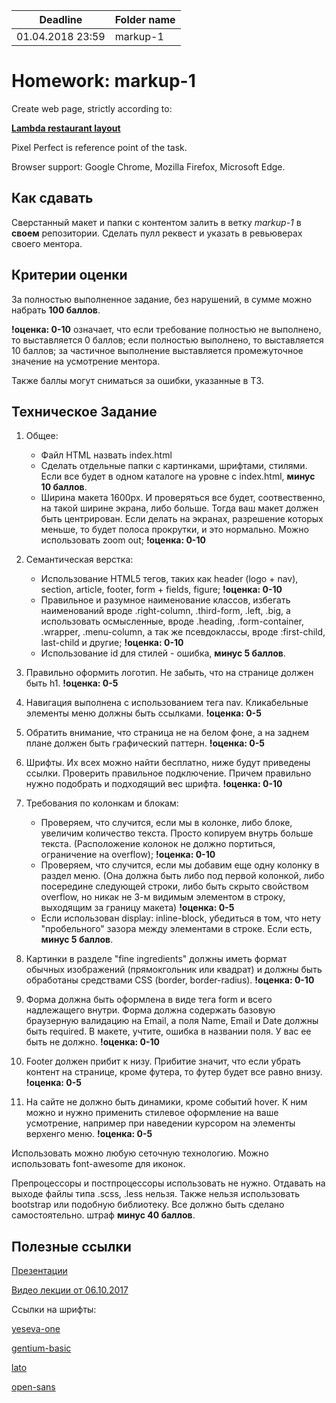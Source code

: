 | Deadline  | Folder name |
|-----------|-------------|
| 01.04.2018 23:59 | markup-1 |

# Homework: markup-1

Create web page, strictly according to:

**[Lambda restaurant layout](https://www.dropbox.com/s/xvhx2kxlvzxu5n0/Restaurant_2.psd?dl=0)**

Pixel Perfect is reference point of the task.

Browser support: Google Chrome, Mozilla Firefox, Microsoft Edge.

## Как сдавать

Сверстанный макет и папки с контентом залить в ветку *markup-1* в **своем** репозитории. Сделать пулл реквест и указать в ревьюверах своего ментора.

## Критерии оценки

За полностью выполненное задание, без нарушений, в сумме можно набрать **100 баллов**.

**!оценка: 0-10** означает, что если требование полностью не выполнено, то выставляется 0 баллов; если полностью выполнено, то выставляется 10 баллов; за частичное выполнение выставляется промежуточное значение на усмотрение ментора.

Также баллы могут сниматься за ошибки, указанные в ТЗ.

## Техническое Задание

1. Общее:
	 - Файл HTML назвать index.html
	 - Сделать отдельные папки с картинками, шрифтами, стилями. Если все будет в одном каталоге на уровне с index.html, **минус 10 баллов**.
   - Ширина макета 1600px. И проверяться все будет, соотвественно, на такой ширине экрана, либо больше. Тогда ваш макет должен быть центрирован. Если делать на экранах, разрешение которых меньше, то будет полоса прокрутки, и это нормально. Можно использовать zoom out;
   **!оценка: 0-10**

2. Семантическая верстка:
	 - Использование HTML5 тегов, таких как header (logo + nav), section, article, footer, form + fields, figure;
	 **!оценка: 0-10**
	 - Правильное и разумное наименование классов, избегать наименований вроде .right-column, .third-form, .left, .big, а использовать осмысленные, вроде .heading, .form-container, .wrapper, .menu-column, а так же псевдоклассы, вроде :first-child, last-child и другие;
	 **!оценка: 0-10**
	 - Использование id для стилей - ошибка, **минус 5 баллов**.

3. Правильно оформить логотип. Не забыть, что на странице должен быть h1.
**!оценка: 0-5**

4. Навигация выполнена с использованием тега nav. Кликабельные элементы меню должны быть ссылками.
**!оценка: 0-5**

5. Обратить внимание, что страница не на белом фоне, а на заднем плане должен быть графический паттерн.
**!оценка: 0-5**

6. Шрифты. Их всех можно найти бесплатно, ниже будут приведены ссылки. Проверить правильное подключение. Причем правильно нужно подобрать и подходящий вес шрифта.
**!оценка: 0-10**

7. Требования по колонкам и блокам:
	 - Проверяем, что случится, если мы в колонке, либо блоке, увеличим количество текста. Просто копируем внутрь больше текста. (Расположение колонок не должно портиться, ограничение на overflow);
	**!оценка: 0-10**
	 - Проверяем, что случится, если мы добавим еще одну колонку в раздел меню. (Она должна быть либо под первой колонкой, либо посередине следующей строки, либо быть скрыто свойством overflow, но никак не 3-м видимым элементом в строку, выходящим за границу макета)
	**!оценка: 0-5**
	 - Если использован display: inline-block, убедиться в том, что нету "пробельного" зазора между элементами в строке. Если есть, **минус 5 баллов**.

8. Картинки в разделе "fine ingredients" должны иметь формат обычных изображений (прямокгольник или квадрат) и должны быть обработаны средствами CSS (border, border-radius).
**!оценка: 0-10**

9. Форма должна быть оформлена в виде тега form и всего надлежащего внутри. Форма должна содержать базовую браузерную валидацию на Email, а поля Name, Email и Date должны быть required. В макете, учтите, ошибка в названии поля. У вас ее быть не должно.
**!оценка: 0-10**

10. Footer должен прибит к низу. Прибитие значит, что если убрать контент на странице, кроме футера, то футер будет все равно внизу.
**!оценка: 0-5**

11. На сайте не должно быть динамики, кроме событий hover. К ним можно и нужно применить стилевое оформление на ваше усмотрение, например при наведении курсором на элементы верхенго меню.
**!оценка: 0-5**

Использовать можно любую сеточную технологию. Можно использовать font-awesome для иконок.

Препроцессоры и постпроцессоры использовать не нужно. Отдавать на выходе файлы типа .scss, .less нельзя. Также нельзя использовать bootstrap или подобную библиотеку. Все должно быть сделано самостоятельно. штраф **минус 40 баллов**.

## Полезные ссылки

[Презентации](https://github.com/rolling-scopes/front-end-course/wiki/Position.-Floats.-Semantics.-CSS3)

[Видео лекции от 06.10.2017](https://youtu.be/gYYWe7vlEQk)

Ссылки на шрифты:

[yeseva-one](https://www.fontsquirrel.com/fonts/yeseva-one)

[gentium-basic](https://www.fontsquirrel.com/fonts/gentium-basic)

[lato](https://www.fontsquirrel.com/fonts/lato)

[open-sans](https://www.fontsquirrel.com/fonts/open-sans)
